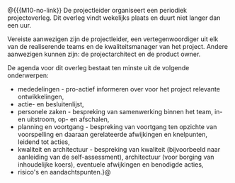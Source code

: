 @{{{M10-no-link}}
De projectleider organiseert een periodiek projectoverleg. Dit overleg vindt wekelijks plaats en duurt niet langer dan een uur.

Vereiste aanwezigen zijn de projectleider, een vertegenwoordiger uit elk van de realiserende teams en de kwaliteitsmanager van het project. Andere aanwezigen kunnen zijn: de projectarchitect en de product owner.

De agenda voor dit overleg bestaat ten minste uit de volgende onderwerpen:

- mededelingen - pro-actief informeren over voor het project relevante ontwikkelingen,
- actie- en besluitenlijst,
- personele zaken - bespreking van samenwerking binnen het team, in- en uitstroom, op- en afschalen,
- planning en voortgang - bespreking van voortgang ten opzichte van voorspelling en daaraan gerelateerde afwijkingen en knelpunten, leidend tot acties,
- kwaliteit en architectuur - bespreking van kwaliteit (bijvoorbeeld naar aanleiding van de self-assessment), architectuur (voor borging van inhoudelijke koers), eventuele afwijkingen en benodigde acties,
- risico's en aandachtspunten.}@
